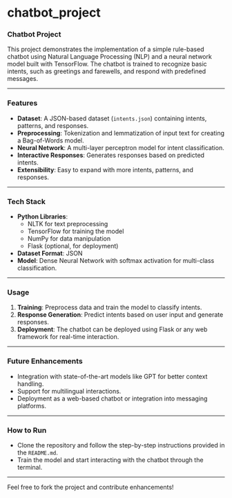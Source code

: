 # chatbot_project

### **Chatbot Project**

This project demonstrates the implementation of a simple rule-based chatbot using Natural Language Processing (NLP) and a neural network model built with TensorFlow. The chatbot is trained to recognize basic intents, such as greetings and farewells, and respond with predefined messages.

---

### **Features**
- **Dataset**: A JSON-based dataset (`intents.json`) containing intents, patterns, and responses.
- **Preprocessing**: Tokenization and lemmatization of input text for creating a Bag-of-Words model.
- **Neural Network**: A multi-layer perceptron model for intent classification.
- **Interactive Responses**: Generates responses based on predicted intents.
- **Extensibility**: Easy to expand with more intents, patterns, and responses.

---

### **Tech Stack**
- **Python Libraries**: 
  - NLTK for text preprocessing
  - TensorFlow for training the model
  - NumPy for data manipulation
  - Flask (optional, for deployment)
- **Dataset Format**: JSON
- **Model**: Dense Neural Network with softmax activation for multi-class classification.

---

### **Usage**
1. **Training**: Preprocess data and train the model to classify intents.
2. **Response Generation**: Predict intents based on user input and generate responses.
3. **Deployment**: The chatbot can be deployed using Flask or any web framework for real-time interaction.

---

### **Future Enhancements**
- Integration with state-of-the-art models like GPT for better context handling.
- Support for multilingual interactions.
- Deployment as a web-based chatbot or integration into messaging platforms.

---

### **How to Run**
- Clone the repository and follow the step-by-step instructions provided in the `README.md`.
- Train the model and start interacting with the chatbot through the terminal.

---

Feel free to fork the project and contribute enhancements!
